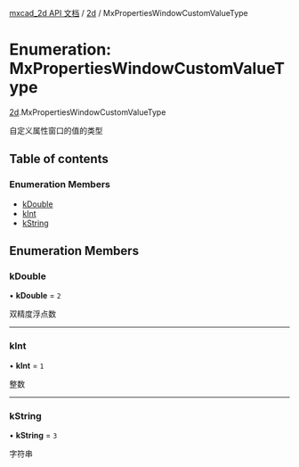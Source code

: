 [mxcad_2d API 文档](../README.md) / [2d](../modules/2d.md) / MxPropertiesWindowCustomValueType

# Enumeration: MxPropertiesWindowCustomValueType

[2d](../modules/2d.md).MxPropertiesWindowCustomValueType

自定义属性窗口的值的类型

## Table of contents

### Enumeration Members

- [kDouble](2d.MxPropertiesWindowCustomValueType.md#kdouble)
- [kInt](2d.MxPropertiesWindowCustomValueType.md#kint)
- [kString](2d.MxPropertiesWindowCustomValueType.md#kstring)

## Enumeration Members

### kDouble

• **kDouble** = ``2``

双精度浮点数

___

### kInt

• **kInt** = ``1``

整数

___

### kString

• **kString** = ``3``

字符串
